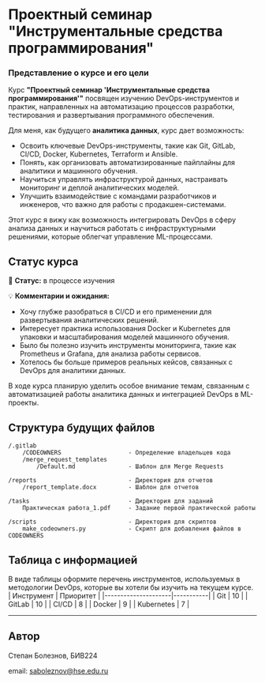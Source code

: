 # Проектный семинар "Инструментальные средства программирования"
### Представление о курсе и его цели  

Курс **"Проектный семинар 'Инструментальные средства программирования'"** посвящен изучению DevOps-инструментов и практик, направленных на автоматизацию процессов разработки, тестирования и развертывания программного обеспечения.  

Для меня, как будущего **аналитика данных**, курс дает возможность:  
- Освоить ключевые DevOps-инструменты, такие как Git, GitLab, CI/CD, Docker, Kubernetes, Terraform и Ansible.  
- Понять, как организовать автоматизированные пайплайны для аналитики и машинного обучения.  
- Научиться управлять инфраструктурой данных, настраивать мониторинг и деплой аналитических моделей.  
- Улучшить взаимодействие с командами разработчиков и инженеров, что важно для работы с продакшен-системами.  

Этот курс я вижу как возможность интегрировать DevOps в сферу анализа данных и научиться работать с инфраструктурными решениями, которые облегчат управление ML-процессами.  

## Статус курса  

📌 **Статус:** в процессе изучения  

💡 **Комментарии и ожидания:**  
- Хочу глубже разобраться в CI/CD и его применении для развертывания аналитических решений.  
- Интересует практика использования Docker и Kubernetes для упаковки и масштабирования моделей машинного обучения.  
- Было бы полезно изучить инструменты мониторинга, такие как Prometheus и Grafana, для анализа работы сервисов.  
- Хотелось бы больше примеров реальных кейсов, связанных с DevOps для аналитики данных.  

В ходе курса планирую уделить особое внимание темам, связанным с автоматизацией работы аналитика данных и интеграцией DevOps в ML-проекты.
## Структура будущих файлов
```
/.gitlab
    /CODEOWNERS                   - Определение владельцев кода
    /merge_request_templates
        /Default.md               - Шаблон для Merge Requests

/reports                          - Директория для отчетов
    /report_template.docx         - Шаблон для отчетов

/tasks                            - Директория для заданий
    Практическая работа_1.pdf     - Задание первой практической работы

/scripts                          - Директория для скриптов
    make_codeowners.py            - Скрипт для добавления файлов в CODEOWNERS
```

## Таблица с информацией
В виде таблицы оформите перечень инструментов, используемых в методологии DevOps, которые вы хотели бы изучить на текущем курсе. 
| Инструмент          | Приоритет |
|---------------------|-----------|
| Git                 | 10        |
| GitLab              | 10        |
| CI/CD               | 8         |
| Docker              | 9         |
| Kubernetes          | 7         |

---
## Автор
Степан Болезнов, БИВ224

email: saboleznov@hse.edu.ru


